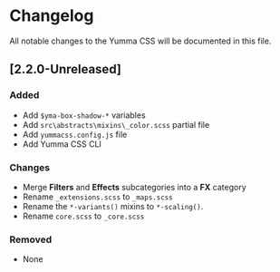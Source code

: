# Changelog

All notable changes to the Yumma CSS will be documented in this file.

## [2.2.0-Unreleased]

### Added

- Add `$yma-box-shadow-*` variables
- Add `src\abstracts\mixins\_color.scss` partial file
- Add `yummacss.config.js` file
- Add Yumma CSS CLI

### Changes

- Merge **Filters** and **Effects** subcategories into a **FX** category
- Rename `_extensions.scss` to `_maps.scss`
- Rename the `*-variants()` mixins to `*-scaling()`.
- Rename `core.scss` to `_core.scss`

### Removed

- None